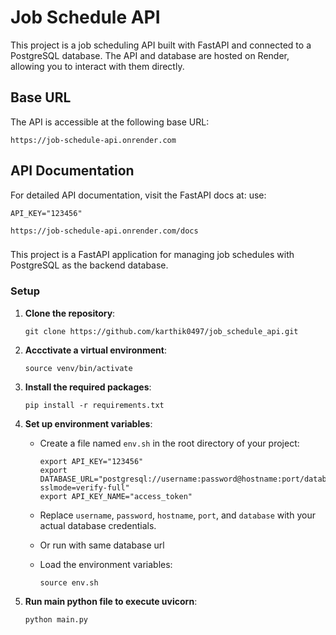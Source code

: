 
# Job Schedule API

This project is a job scheduling API built with FastAPI and connected to a PostgreSQL database. The API and database are hosted on Render, allowing you to interact with them directly.
## Base URL

The API is accessible at the following base URL:

```
https://job-schedule-api.onrender.com
```

## API Documentation

For detailed API documentation, visit the FastAPI docs at:
use:
```
API_KEY="123456"
```
```
https://job-schedule-api.onrender.com/docs
```



###


This project is a FastAPI application for managing job schedules with PostgreSQL as the backend database.

### Setup

1. **Clone the repository**:
    ```
    git clone https://github.com/karthik0497/job_schedule_api.git
    ```

2. **Accctivate a virtual environment**:
    ```
    source venv/bin/activate
    ```

3. **Install the required packages**:
    ```
    pip install -r requirements.txt
    ```

4. **Set up environment variables**:
    - Create a file named `env.sh` in the root directory of your project:
      ```
      export API_KEY="123456"
      export DATABASE_URL="postgresql://username:password@hostname:port/database?sslmode=verify-full"
      export API_KEY_NAME="access_token"
      ```
    - Replace `username`, `password`, `hostname`, `port`, and `database` with your actual database credentials.
    - Or run with same database url

    - Load the environment variables:
      ```
      source env.sh
      ```

5. **Run main python file to execute uvicorn**:
      ```
      python main.py
      ```

